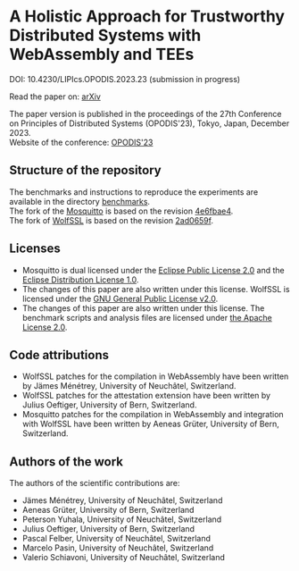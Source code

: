 # A Holistic Approach for Trustworthy Distributed Systems with WebAssembly and TEEs

DOI: 10.4230/LIPIcs.OPODIS.2023.23 (submission in progress)

Read the paper on: [arXiv](https://arxiv.org/abs/2312.00702)

The paper version is published in the proceedings of the 27th Conference on Principles of Distributed Systems (OPODIS'23), Tokyo, Japan, December 2023.  
Website of the conference: [OPODIS'23](https://xdefago.github.io/opodis23/)


## Structure of the repository
The benchmarks and instructions to reproduce the experiments are available in the directory [benchmarks](benchmarks/).  
The fork of the [Mosquitto](benchmarks/mosquitto-wasm/) is based on the revision [4e6fbae4](https://github.com/eclipse/mosquitto/tree/4e6fbae4).  
The fork of [WolfSSL](benchmarks/wolfssl/) is based on the revision [2ad0659f](https://github.com/wolfSSL/wolfssl/tree/2ad0659f).

## Licenses
- Mosquitto is dual licensed under the [Eclipse Public License 2.0](https://github.com/eclipse/mosquitto/blob/4e6fbae45ce424d2204c8b5d51b37dc5a08013bc/epl-v20) and the [Eclipse Distribution License 1.0](https://github.com/eclipse/mosquitto/blob/4e6fbae45ce424d2204c8b5d51b37dc5a08013bc/edl-v10).
- The changes of this paper are also written under this license.
WolfSSL is licensed under the [GNU General Public License v2.0](https://github.com/wolfSSL/wolfssl/blob/master/COPYING).
- The changes of this paper are also written under this license.
The benchmark scripts and analysis files are licensed under [the Apache License 2.0](LICENSE.md).


## Code attributions
- WolfSSL patches for the compilation in WebAssembly have been written by Jämes Ménétrey, University of Neuchâtel, Switzerland.
- WolfSSL patches for the attestation extension have been written by Julius Oeftiger, University of Bern, Switzerland.
- Mosquitto patches for the compilation in WebAssembly and integration with WolfSSL have been written by Aeneas Grüter, University of Bern, Switzerland.

## Authors of the work
The authors of the scientific contributions are:

- Jämes Ménétrey, University of Neuchâtel, Switzerland
- Aeneas Grüter, University of Bern, Switzerland
- Peterson Yuhala, University of Neuchâtel, Switzerland
- Julius Oeftiger, University of Bern, Switzerland
- Pascal Felber, University of Neuchâtel, Switzerland
- Marcelo Pasin, University of Neuchâtel, Switzerland
- Valerio Schiavoni, University of Neuchâtel, Switzerland
